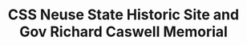 ---
layout: repo
title: "CSS Neuse State Historic Site and Gov Richard Caswell Memorial"
id: 5112
permalink: repos/5112/
---